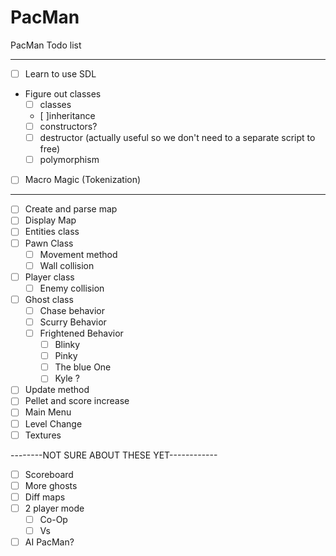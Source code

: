 # PacMan
PacMan Todo list

-------------------------

- [ ] Learn to use SDL
* Figure out classes
    - [ ] classes
    - [ ]inheritance
    - [ ] constructors?
    - [ ] destructor (actually useful so we don't need to a separate script to free)
    - [ ] polymorphism
- [ ] Macro Magic (Tokenization)
-------------------------

- [ ] Create and parse map
- [ ] Display Map
- [ ] Entities class
- [ ] Pawn Class
    - [ ] Movement method
    - [ ] Wall collision
- [ ] Player class
    - [ ] Enemy collision
- [ ] Ghost class
    - [ ] Chase behavior
    - [ ] Scurry Behavior
    - [ ] Frightened Behavior
        - [ ] Blinky
        - [ ] Pinky
        - [ ]  The blue One
        - [ ] Kyle ?
- [ ] Update method
- [ ] Pellet and score increase
- [ ] Main Menu
- [ ] Level Change
- [ ] Textures

--------NOT SURE ABOUT THESE YET------------
- [ ] Scoreboard
- [ ] More ghosts
- [ ] Diff maps
- [ ] 2 player mode
    - [ ] Co-Op
    - [ ] Vs
- [ ] AI PacMan?
